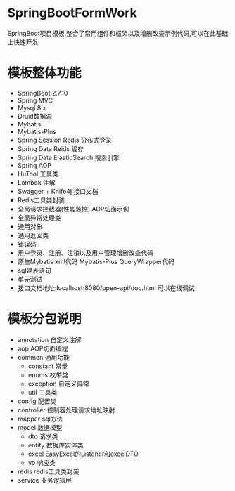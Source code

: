 # SpringBootFormWork
SpringBoot项目模板,整合了常用组件和框架以及增删改查示例代码,可以在此基础上快速开发

# 模板整体功能
+ SpringBoot 2.7.10
+ Spring MVC
+ Mysql 8.x
+ Druid数据源
+ Mybatis
+ Mybatis-Plus
+ Spring Session Redis 分布式登录
+ Spring Data Reids 缓存
+ Spring Data ElasticSearch 搜索引擎
+ Spring AOP
+ HuTool 工具类
+ Lombok 注解
+ Swagger + Knife4j 接口文档
+ Redis工具类封装
+ 全局请求拦截器(性能监控) AOP切面示例
+ 全局异常处理类
+ 通用对象
+ 通用返回类
+ 错误码
+ 用户登录、注册、注销以及用户管理增删改查代码
+ 原生Mybatis xml代码 Mybatis-Plus QueryWrapper代码
+ sql建表语句
+ 单元测试 
+ 接口文档地址:localhost:8080/open-api/doc.html 可以在线调试

# 模板分包说明
+ annotation 自定义注解
+ aop AOP切面编程
+ common 通用功能
  + constant 常量
  + enums 枚举类
  + exception 自定义异常
  + util 工具类
+ config 配置类
+ controller 控制器处理请求地址映射
+ mapper sql方法
+ model 数据模型
  + dto 请求类
  + entity 数据库实体类
  + excel EasyExcel的Listener和excelDTO
  + vo 响应类
+ redis redis工具类封装
+ service 业务逻辑层